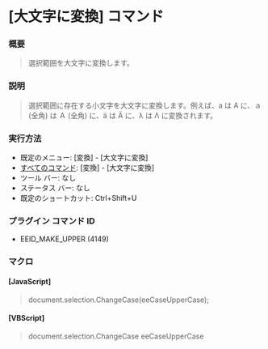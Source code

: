 # \[大文字に変換\] コマンド

### 概要

> 選択範囲を大文字に変換します。

### 説明

> 選択範囲に存在する小文字を大文字に変換します。例えば、a は A に、ａ (全角) は Ａ (全角) に、ä は Ä に、λ は Λ に変換されます。

### 実行方法

- 既定のメニュー: \[変換\] \- \[大文字に変換\]
- [すべてのコマンド](../../glossary/allcommands): \[変換\] \- \[大文字に変換\]
- ツール バー: なし
- ステータス バー: なし
- 既定のショートカット: Ctrl+Shift+U

### プラグイン コマンド ID

- EEID\_MAKE\_UPPER (4149)

### マクロ

#### \[JavaScript\]

> document.selection.ChangeCase(eeCaseUpperCase);

#### \[VBScript\]

> document.selection.ChangeCase eeCaseUpperCase
